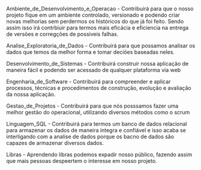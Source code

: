 
Ambiente_de_Desenvolvimento_e_Operacao - Contribuirá para que o nosso projeto fique em um ambiente controlado, versionado e podendo criar novas melhorias sem perdermos os históricos do que já foi feito. Sendo assim isso irá contrbiuir para termos mais eficácia e eficiencia na entrega de versões e corregções de possiveis falhas.

Analise_Exploratoria_de_Dados - Contribuirá para que possamos analisar os dados que temos da melhor forma e tomar deciões baseadas neles.

Desenvolvimento_de_Sistemas - Contribuirá construir nossa aplicação de maneira fácil e podendo ser acessado de qualquer plataforma via web 

Engenharia_de_Software - Contribuirá para compreender e aplicar processos, técnicas e procedimentos de construção, evolução e avaliação da nossa aplicação.

Gestao_de_Projetos - Contribuirá para que nós posssamos fazer uma melhor gestão do operacional, utilizando diversos métodos como o scrum

Linguagem_SQL - Contribuirá para termos um banco de dados relacional para armazenar os dados de maneira íntegra e confiável e isso acaba se interligando com a analise de dados porque os bacno de dados são capazes de armazenar diversos dados.

Libras - Aprendendo libras podemos expadir nosso público, fazendo assim que mais pessoas despeertem o interesse em nosso projeto.

